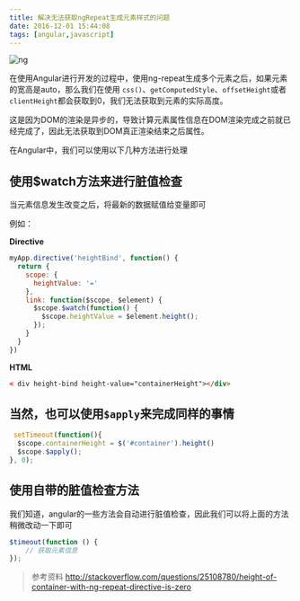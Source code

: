 ```yaml
---
title: 解决无法获取ngRepeat生成元素样式的问题
date: 2016-12-01 15:44:08
tags: [angular,javascript]
---
```


![ng](https://cdn.thisjs.com/github/ngrepeatAngularJS-header-image.png)

在使用Angular进行开发的过程中，使用ng-repeat生成多个元素之后，如果元素的宽高是auto，那么我们在使用
`css()`、`getComputedStyle`、`offsetHeight`或者`clientHeight`都会获取到0，我们无法获取到元素的实际高度。

这是因为DOM的渲染是异步的，导致计算元素属性信息在DOM渲染完成之前就已经完成了，因此无法获取到DOM真正渲染结束之后属性。

在Angular中，我们可以使用以下几种方法进行处理

<!--more-->

## 使用$watch方法来进行脏值检查

当元素信息发生改变之后，将最新的数据赋值给变量即可

例如：

**Directive**

```js
myApp.directive('heightBind', function() {
  return {
    scope: {
      heightValue: '='
    },
    link: function($scope, $element) {
      $scope.$watch(function() {
        $scope.heightValue = $element.height();
      });
    }
  }
})
```

**HTML**
```html
< div height-bind height-value="containerHeight"></div>
```

## 当然，也可以使用`$apply`来完成同样的事情

```js
 setTimeout(function(){
  $scope.containerHeight = $('#container').height()
  $scope.$apply();
}, 0);
```

## 使用自带的脏值检查方法

我们知道，angular的一些方法会自动进行脏值检查，因此我们可以将上面的方法稍微改动一下即可

```js
$timeout(function () {
    // 获取元素信息
});
```

> 参考资料 http://stackoverflow.com/questions/25108780/height-of-container-with-ng-repeat-directive-is-zero